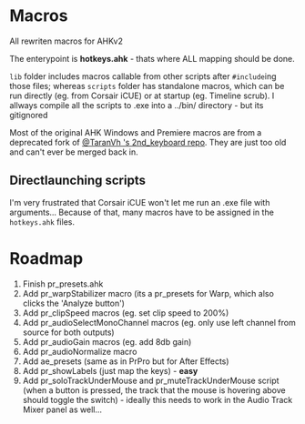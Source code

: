 # Macros

All rewriten macros for AHKv2

The enterypoint is **hotkeys.ahk** - thats where ALL mapping should be done.

`lib` folder includes macros callable from other scripts after `#include`ing those files;
whereas `scripts` folder has standalone macros, which can be run directly (eg. from Corsair iCUE) or at startup (eg. Timeline scrub). I allways compile all the scripts to .exe into a ../bin/ directory - but its gitignored

Most of the original AHK Windows and Premiere macros are from a deprecated fork of [@TaranVh 's 2nd_keyboard repo](https://github.com/TaranVH/2nd-keyboard). They are just too old and can't ever be merged back in.

## Directlaunching scripts
I'm very frustrated that Corsair iCUE won't let me run an .exe file with arguments... Because of that, many macros have to be assigned in the `hotkeys.ahk` files.

# Roadmap
1. Finish pr_presets.ahk
2. Add pr_warpStabilizer macro (its a pr_presets for Warp, which also clicks the 'Analyze button')
3. Add pr_clipSpeed macros (eg. set clip speed to 200%)
4. Add pr_audioSelectMonoChannel macros (eg. only use left channel from source for both outputs)
5. Add pr_audioGain macros (eg. add 8db gain)
6. Add pr_audioNormalize macro
7. Add ae_presets (same as in PrPro but for After Effects)
8. Add pr_showLabels (just map the keys) - **easy**
9. Add pr_soloTrackUnderMouse and pr_muteTrackUnderMouse script (when a button is pressed, the track that the mouse is hovering above should toggle the switch) - ideally this needs to work in the Audio Track Mixer panel as well...
